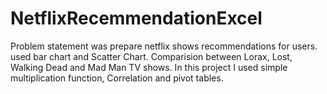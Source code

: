# NetflixRecemmendationExcel
Problem statement was prepare netflix shows recommendations for users. 
used bar chart and Scatter Chart. 
Comparision between Lorax, Lost, Walking Dead and Mad Man TV shows. 
In this project I used simple multiplication function, Correlation and pivot tables.
